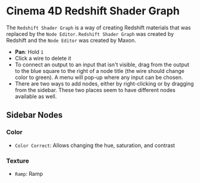 # Cinema 4D Redshift Shader Graph

The `Redshift Shader Graph` is a way of creating Redshift materials that was replaced by the `Node Editor`. `Redshift Shader Graph` was created by Redshift and the `Node Editor` was created by Maxon.

- **Pan**: Hold `1`
- Click a wire to delete it
- To connect an output to an input that isn't visible, drag from the output to the blue square to the right of a node title (the wire should change color to green). A menu will pop-up where any input can be chosen.
- There are two ways to add nodes, either by right-clicking or by dragging from the sidebar. These two places seem to have different nodes available as well.

## Sidebar Nodes

### Color

- `Color Correct`: Allows changing the hue, saturation, and contrast

### Texture

- `Ramp`: Ramp
